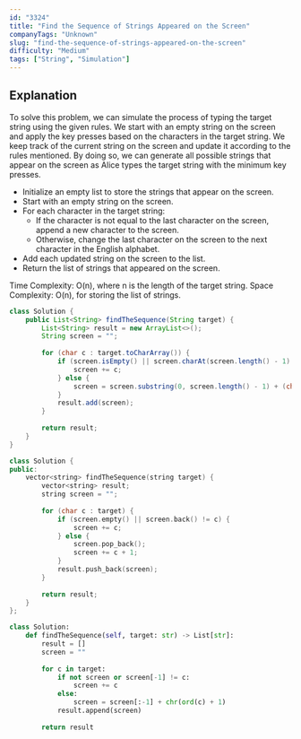 ```yaml
---
id: "3324"
title: "Find the Sequence of Strings Appeared on the Screen"
companyTags: "Unknown"
slug: "find-the-sequence-of-strings-appeared-on-the-screen"
difficulty: "Medium"
tags: ["String", "Simulation"]
---
```


## Explanation
To solve this problem, we can simulate the process of typing the target string using the given rules. We start with an empty string on the screen and apply the key presses based on the characters in the target string. We keep track of the current string on the screen and update it according to the rules mentioned. By doing so, we can generate all possible strings that appear on the screen as Alice types the target string with the minimum key presses.

- Initialize an empty list to store the strings that appear on the screen.
- Start with an empty string on the screen.
- For each character in the target string:
  - If the character is not equal to the last character on the screen, append a new character to the screen.
  - Otherwise, change the last character on the screen to the next character in the English alphabet.
- Add each updated string on the screen to the list.
- Return the list of strings that appeared on the screen.

Time Complexity: O(n), where n is the length of the target string.
Space Complexity: O(n), for storing the list of strings.
```java
class Solution {
    public List<String> findTheSequence(String target) {
        List<String> result = new ArrayList<>();
        String screen = "";
        
        for (char c : target.toCharArray()) {
            if (screen.isEmpty() || screen.charAt(screen.length() - 1) != c) {
                screen += c;
            } else {
                screen = screen.substring(0, screen.length() - 1) + (char)(c + 1);
            }
            result.add(screen);
        }
        
        return result;
    }
}
```

```cpp
class Solution {
public:
    vector<string> findTheSequence(string target) {
        vector<string> result;
        string screen = "";
        
        for (char c : target) {
            if (screen.empty() || screen.back() != c) {
                screen += c;
            } else {
                screen.pop_back();
                screen += c + 1;
            }
            result.push_back(screen);
        }
        
        return result;
    }
};
```

```python
class Solution:
    def findTheSequence(self, target: str) -> List[str]:
        result = []
        screen = ""
        
        for c in target:
            if not screen or screen[-1] != c:
                screen += c
            else:
                screen = screen[:-1] + chr(ord(c) + 1)
            result.append(screen)
        
        return result
```